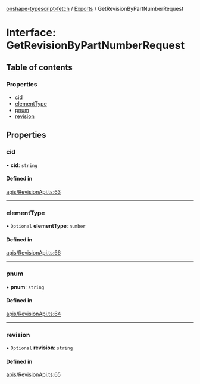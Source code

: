 [onshape-typescript-fetch](../README.md) / [Exports](../modules.md) / GetRevisionByPartNumberRequest

# Interface: GetRevisionByPartNumberRequest

## Table of contents

### Properties

- [cid](GetRevisionByPartNumberRequest.md#cid)
- [elementType](GetRevisionByPartNumberRequest.md#elementtype)
- [pnum](GetRevisionByPartNumberRequest.md#pnum)
- [revision](GetRevisionByPartNumberRequest.md#revision)

## Properties

### cid

• **cid**: `string`

#### Defined in

[apis/RevisionApi.ts:63](https://github.com/toebes/onshape-typescript-fetch/blob/3e11ae1/apis/RevisionApi.ts#L63)

___

### elementType

• `Optional` **elementType**: `number`

#### Defined in

[apis/RevisionApi.ts:66](https://github.com/toebes/onshape-typescript-fetch/blob/3e11ae1/apis/RevisionApi.ts#L66)

___

### pnum

• **pnum**: `string`

#### Defined in

[apis/RevisionApi.ts:64](https://github.com/toebes/onshape-typescript-fetch/blob/3e11ae1/apis/RevisionApi.ts#L64)

___

### revision

• `Optional` **revision**: `string`

#### Defined in

[apis/RevisionApi.ts:65](https://github.com/toebes/onshape-typescript-fetch/blob/3e11ae1/apis/RevisionApi.ts#L65)
